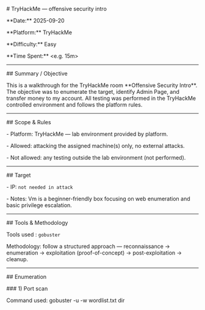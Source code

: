 \# TryHackMe — offensive security intro

\*\*Date:\*\* 2025-09-20  

\*\*Platform:\*\* TryHackMe    

\*\*Difficulty:\*\* Easy 

\*\*Time Spent:\*\* <e.g.  15m>   

---



\## Summary / Objective

This is a walkthrough for the TryHackMe room \*\*Offensive Security Intro\*\*. The objective was to enumerate the target, identify Admin Page, and transfer money to my account. All testing was performed in the TryHackMe controlled environment and follows the platform rules.



---



\## Scope \& Rules

\- Platform: TryHackMe — lab environment provided by platform.  

\- Allowed: attacking the assigned machine(s) only, no external attacks.  

\- Not allowed: any testing outside the lab environment (not performed).



---



\## Target

\- IP: `not needed in attack`  

\- Notes: Vm is a beginner-friendly box focusing on web enumeration and basic privilege escalation.



---



\## Tools \& Methodology

Tools used :  `gobuster`

Methodology: follow a structured approach — reconnaissance → enumeration → exploitation (proof-of-concept) → post-exploitation → cleanup.



---



\## Enumeration



\### 1) Port scan

Command used: gobuster -u <url> -w wordlist.txt dir



